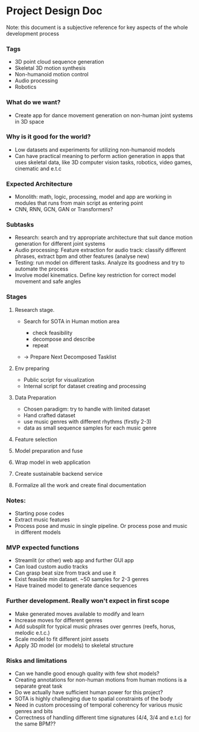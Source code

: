 # Project Design Doc

Note: this document is a subjective reference for key aspects of the whole development process

### Tags

- 3D point cloud sequence generation
- Skeletal 3D motion synthesis
- Non-humanoid motion control
- Audio processing
- Robotics

### What do we want?
- Create app for dance movement generation on non-human joint systems in 3D space

### Why is it good for the world?
- Low datasets and experiments for utilizing non-humanoid models 
- Can have practical meaning to perform action generation in apps that uses skeletal data, 
like 3D computer vision tasks, robotics, video games, cinematic and e.t.c

### Expected Architecture
- Monolith: math, logic, processing, model and app are working in modules 
that runs from main script as entering point
- CNN, RNN, GCN, GAN or Transformers?

### Subtasks
- Research: search and try appropriate architecture that suit dance motion generation for different joint systems
- Audio processing: Feature extraction for audio track: classify different phrases, extract bpm and other features (analyse new)
- Testing: run model on different tasks. Analyze its goodness and try to automate the process
- Involve model kinematics. Define key restriction for correct model movement and safe angles

### Stages
1. Research stage.
    - Search for SOTA in Human motion area
      - check feasibility
      - decompose and describe
      - repeat
      
    - -> Prepare Next Decomposed Tasklist
      
2. Env preparing
    - Public script for visualization
    - Internal script for dataset creating and processing

3. Data Preparation
    - Chosen paradigm: try to handle with limited dataset
    - Hand crafted dataset
    - use music genres with different rhythms (firstly 2-3)
    - data as small sequence samples for each music genre

4. Feature selection

5. Model preparation and fuse
6. Wrap model in web application
7. Create sustainable backend service
8. Formalize all the work and create final documentation


### Notes:
- Starting pose codes
- Extract music features
- Process pose and music in single pipeline. Or process pose and music in different models

### MVP expected functions
- Streamlit (or other) web app and further GUI app
- Can load custom audio tracks
- Can grasp beat size from track and use it
- Exist feasible min dataset. ~50 samples for 2-3 genres
- Have trained model to generate dance sequences

### Further development. Really won't expect in first scope
- Make generated moves available to modify and learn
- Increase moves for different genres
- Add subsplit for typical music phrases over genrres (reefs, horus, melodic e.t.c.)
- Scale model to fit different joint assets
- Apply 3D model (or models) to skeletal structure

### Risks and limitations
- Can we handle good enough quality with few shot models?
- Creating annotations for non-human motions from human motions is a separate great task
- Do we actually have sufficient human power for this project?
- SOTA is highly challenging due to spatial constraints of the body
- Need in custom processing of temporal coherency for various music genres and bits 
- Correctness of handling different time signatures (4/4, 3/4 and e.t.c) for the same BPM??